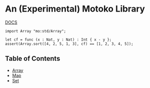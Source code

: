 # An (Experimental) Motoko Library

[DOCS](./docs)

```motoko
import Array "mo:std/Array";

let cf = func (x : Nat, y : Nat) : Int { x - y };
assert(Array.sort([4, 2, 5, 1, 3], cf) == [1, 2, 3, 4, 5]);
```

## Table of Contents

- [Array](./docs/Array.md)
- [Map](./docs/Map.md)
- [Set](./docs/Set.md)

